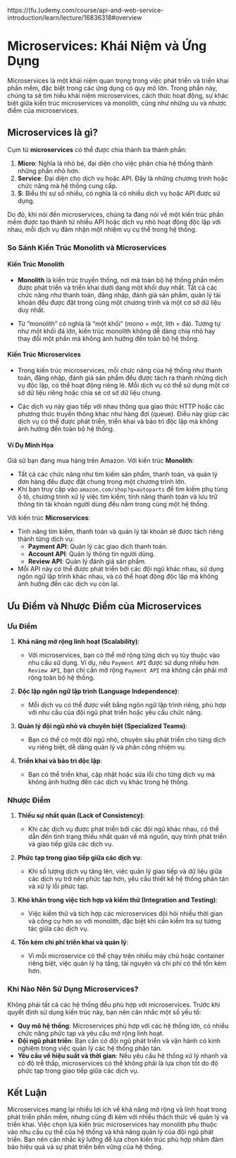 https://(fu.)udemy.com/course/api-and-web-service-introduction/learn/lecture/16836318#overview  
# Microservices: Khái Niệm và Ứng Dụng

Microservices là một khái niệm quan trọng trong việc phát triển và triển khai phần mềm, đặc biệt trong các ứng dụng có quy mô lớn. Trong phần này, chúng ta sẽ tìm hiểu khái niệm microservices, cách thức hoạt động, sự khác biệt giữa kiến trúc microservices và monolith, cũng như những ưu và nhược điểm của microservices.

## Microservices là gì?

Cụm từ **microservices** có thể được chia thành ba thành phần:

1. **Micro**: Nghĩa là nhỏ bé, đại diện cho việc phân chia hệ thống thành những phần nhỏ hơn.
2. **Service**: Đại diện cho dịch vụ hoặc API. Đây là những chương trình hoặc chức năng mà hệ thống cung cấp.
3. **S**: Biểu thị sự số nhiều, có nghĩa là có nhiều dịch vụ hoặc API được sử dụng.

Do đó, khi nói đến microservices, chúng ta đang nói về một kiến trúc phần mềm được tạo thành từ nhiều API hoặc dịch vụ nhỏ hoạt động độc lập với nhau, mỗi dịch vụ đảm nhận một nhiệm vụ cụ thể trong hệ thống.

### So Sánh Kiến Trúc Monolith và Microservices

#### Kiến Trúc Monolith

- **Monolith** là kiến trúc truyền thống, nơi mà toàn bộ hệ thống phần mềm được phát triển và triển khai dưới dạng một khối duy nhất. Tất cả các chức năng như thanh toán, đăng nhập, đánh giá sản phẩm, quản lý tài khoản đều được đặt trong cùng một chương trình và một cơ sở dữ liệu duy nhất.

- Từ “monolith” có nghĩa là “một khối” (mono = một, lith = đá). Tương tự như một khối đá lớn, kiến trúc monolith không dễ dàng chia nhỏ hay thay đổi một phần mà không ảnh hưởng đến toàn bộ hệ thống.

#### Kiến Trúc Microservices

- Trong kiến trúc microservices, mỗi chức năng của hệ thống như thanh toán, đăng nhập, đánh giá sản phẩm đều được tách ra thành những dịch vụ độc lập, có thể hoạt động riêng lẻ. Mỗi dịch vụ có thể sử dụng một cơ sở dữ liệu riêng hoặc chia sẻ cơ sở dữ liệu chung.

- Các dịch vụ này giao tiếp với nhau thông qua giao thức HTTP hoặc các phương thức truyền thông khác như hàng đợi (queue). Điều này giúp các dịch vụ có thể được phát triển, triển khai và bảo trì độc lập mà không ảnh hưởng đến toàn bộ hệ thống.

#### Ví Dụ Minh Họa

Giả sử bạn đang mua hàng trên Amazon. Với kiến trúc **Monolith**:

- Tất cả các chức năng như tìm kiếm sản phẩm, thanh toán, và quản lý đơn hàng đều được đặt chung trong một chương trình lớn.
- Khi bạn truy cập vào `amazon.com/shop?q=autoparts` để tìm kiếm phụ tùng ô tô, chương trình xử lý việc tìm kiếm, tính năng thanh toán và lưu trữ thông tin tài khoản người dùng đều nằm trong cùng một hệ thống.

Với kiến trúc **Microservices**:

- Tính năng tìm kiếm, thanh toán và quản lý tài khoản sẽ được tách riêng thành từng dịch vụ:
  - **Payment API**: Quản lý các giao dịch thanh toán.
  - **Account API**: Quản lý thông tin người dùng.
  - **Review API**: Quản lý đánh giá sản phẩm.
- Mỗi API này có thể được phát triển bởi các đội ngũ khác nhau, sử dụng ngôn ngữ lập trình khác nhau, và có thể hoạt động độc lập mà không ảnh hưởng đến các dịch vụ còn lại.

## Ưu Điểm và Nhược Điểm của Microservices

### Ưu Điểm

1. **Khả năng mở rộng linh hoạt (Scalability)**:
   - Với microservices, bạn có thể mở rộng từng dịch vụ tùy thuộc vào nhu cầu sử dụng. Ví dụ, nếu `Payment API` được sử dụng nhiều hơn `Review API`, bạn chỉ cần mở rộng `Payment API` mà không cần phải mở rộng toàn bộ hệ thống.

2. **Độc lập ngôn ngữ lập trình (Language Independence)**:
   - Mỗi dịch vụ có thể được viết bằng ngôn ngữ lập trình riêng, phù hợp với nhu cầu của đội ngũ phát triển hoặc yêu cầu chức năng.

3. **Quản lý đội ngũ nhỏ và chuyên biệt (Specialized Teams)**:
   - Bạn có thể có một đội ngũ nhỏ, chuyên sâu phát triển cho từng dịch vụ riêng biệt, dễ dàng quản lý và phân công nhiệm vụ.

4. **Triển khai và bảo trì độc lập**:
   - Bạn có thể triển khai, cập nhật hoặc sửa lỗi cho từng dịch vụ mà không ảnh hưởng đến các dịch vụ khác trong hệ thống.

### Nhược Điểm

1. **Thiếu sự nhất quán (Lack of Consistency)**:
   - Khi các dịch vụ được phát triển bởi các đội ngũ khác nhau, có thể dẫn đến tình trạng thiếu nhất quán về mã nguồn, quy trình phát triển và giao tiếp giữa các dịch vụ.

2. **Phức tạp trong giao tiếp giữa các dịch vụ**:
   - Khi số lượng dịch vụ tăng lên, việc quản lý giao tiếp và dữ liệu giữa các dịch vụ trở nên phức tạp hơn, yêu cầu thiết kế hệ thống phân tán và xử lý lỗi phức tạp.

3. **Khó khăn trong việc tích hợp và kiểm thử (Integration and Testing)**:
   - Việc kiểm thử và tích hợp các microservices đòi hỏi nhiều thời gian và công cụ hơn so với monolith, đặc biệt khi cần kiểm tra sự tương tác giữa các dịch vụ.

4. **Tốn kém chi phí triển khai và quản lý**:
   - Vì mỗi microservice có thể chạy trên nhiều máy chủ hoặc container riêng biệt, việc quản lý hạ tầng, tài nguyên và chi phí có thể tốn kém hơn.

### Khi Nào Nên Sử Dụng Microservices?

Không phải tất cả các hệ thống đều phù hợp với microservices. Trước khi quyết định sử dụng kiến trúc này, bạn nên cân nhắc một số yếu tố:

- **Quy mô hệ thống**: Microservices phù hợp với các hệ thống lớn, có nhiều chức năng phức tạp và yêu cầu mở rộng linh hoạt.
- **Đội ngũ phát triển**: Bạn cần có đội ngũ phát triển và vận hành có kinh nghiệm trong việc quản lý các hệ thống phân tán.
- **Yêu cầu về hiệu suất và thời gian**: Nếu yêu cầu hệ thống xử lý nhanh và có độ trễ thấp, microservices có thể không phải là lựa chọn tốt do độ phức tạp trong giao tiếp giữa các dịch vụ.

## Kết Luận

Microservices mang lại nhiều lợi ích về khả năng mở rộng và linh hoạt trong phát triển phần mềm, nhưng cũng đi kèm với nhiều thách thức về quản lý và triển khai. Việc chọn lựa kiến trúc microservices hay monolith phụ thuộc vào nhu cầu cụ thể của hệ thống và khả năng quản lý của đội ngũ phát triển. Bạn nên cân nhắc kỹ lưỡng để lựa chọn kiến trúc phù hợp nhằm đảm bảo hiệu quả và sự phát triển bền vững của hệ thống.
